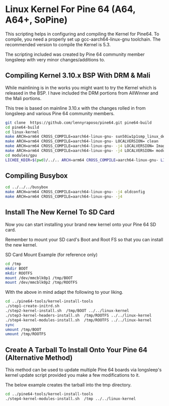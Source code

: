# Linux Kernel For Pine 64 (A64, A64+, SoPine)

This scripting helps in configuring and compiling the Kernel for Pine64. To
compile, you need a properly set up gcc-aarch64-linux-gnu toolchain. The
recommended version to compile the Kernel is 5.3.

The scripting included was created by Pine 64 community member longsleep
with very minor changes/additions to.


## Compiling  Kernel 3.10.x  BSP With DRM & Mali

While mainlining is in the works you might want to try the Kernel which is
released in the BSP. I have included the DRM portions from AllWinner and
the Mali portions.

This tree is based on mainline 3.10.x with the changes rolled in from longsleep
and various Pine 64 community members.

```bash
git clone  https://github.com/lennyraposo/pine64.git pine64-build
cd pine64-build
cd linux-kernel
make ARCH=arm64 CROSS_COMPILE=aarch64-linux-gnu- sun50iw1p1smp_linux_defconfig
make ARCH=arm64 CROSS_COMPILE=aarch64-linux-gnu- LOCALVERSION= clean
make ARCH=arm64 CROSS_COMPILE=aarch64-linux-gnu- -j4 LOCALVERSION= Image
make ARCH=arm64 CROSS_COMPILE=aarch64-linux-gnu- -j4 LOCALVERSION= modules
cd modules/gpu
LICHEE_KDIR=$(pwd)/../.. ARCH=arm64 CROSS_COMPILE=aarch64-linux-gnu- LICHEE_PLATFORM=Pine64 make build
```


## Compiling Busybox

```bash
cd ../../../busybox
make ARCH=arm64 CROSS_COMPILE=aarch64-linux-gnu- -j4 oldconfig
make ARCH=arm64 CROSS_COMPILE=aarch64-linux-gnu- -j4
```


## Install The New Kernel To SD Card

Now you can start installing your brand new kernel onto your Pine 64 SD card.

Remember to mount your SD card's Boot and Root FS so that you can install
the new kernel.

SD Card Mount Example (for reference only)

```bash
cd /tmp
mkdir BOOT
mkdir ROOTFS
mount /dev/mmcblk0p1 /tmp/BOOT
mount /dev/mmcblk0p2 /tmp/ROOTFS
```

WIth the above in mind adapt the following to your liking.

```bash
cd ../pine64-tools/kernel-install-tools
./step1-create-initrd.sh
./step2-kernel-install.sh  /tmp/BOOT ../../linux-kernel
./step3-kernel-headers-install.sh  /tmp/ROOTFS ../../linux-kernel
./step4-kernel-modules-install.sh  /tmp/ROOTFS ../../linux-kernel
sync
umount /tmp/BOOT
umount /tmp/ROOTFS
```


## Create A Tarball To Install Onto Your Pine 64 (Alternative Method)

This method can be used to update multiple Pine 64 boards via longsleep's
kernel update script provided you make a few modifications to it.

The below example creates the tarball into the tmp directory.


```bash
cd ../pine64-tools/kernel-install-tools
./step4-kernel-modules-install.sh  /tmp ../../linux-kernel
```
